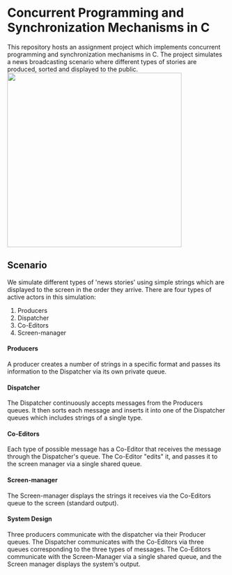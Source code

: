 # Concurrent Programming and Synchronization Mechanisms in C

This repository hosts an assignment project which implements concurrent programming and synchronization mechanisms in C. The project simulates a news broadcasting scenario where different types of stories are produced, sorted and displayed to the public.
<img src="https://github.com/ArielAsh1/News-Broadcasting/assets/112930532/e150ce3b-093b-4fbf-b968-c942c19da56e" width="400">

## Scenario
We simulate different types of 'news stories' using simple strings which are displayed to the screen in the order they arrive. There are four types of active actors in this simulation:

1. Producers
2. Dispatcher
3. Co-Editors
4. Screen-manager

#### Producers
A producer creates a number of strings in a specific format and passes its information to the Dispatcher via its own private queue. 

#### Dispatcher
The Dispatcher continuously accepts messages from the Producers queues. It then sorts each message and inserts it into one of the Dispatcher queues which includes strings of a single type.

#### Co-Editors
Each type of possible message has a Co-Editor that receives the message through the Dispatcher's queue. The Co-Editor "edits" it, and passes it to the screen manager via a single shared queue.

#### Screen-manager
The Screen-manager displays the strings it receives via the Co-Editors queue to the screen (standard output). 

#### System Design
Three producers communicate with the dispatcher via their Producer queues. The Dispatcher communicates with the Co-Editors via three queues corresponding to the three types of messages. The Co-Editors communicate with the Screen-Manager via a single shared queue, and the Screen manager displays the system's output.
